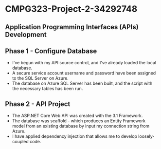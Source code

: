 # CMPG323-Project-2-34292748
## Application Programming Interfaces (APIs) Development
## Phase 1 - Configure Database
- I've begun with my API source control, and I've already loaded the local database.
- A secure service account username and password have been assigned to the SQL Server on Azure.
- The database on Azure SQL Server has been built, and the script with the necessary tables has been run.

## Phase 2 - API Project
- The ASP.NET Core Web API was created with the 3.1 Framework.
- The database was scaffold - which produces an Entity Framework model from an existing database by input my connection string from Azure.
- I have applied dependency injection that allows me to develop loosely-coupled code.
